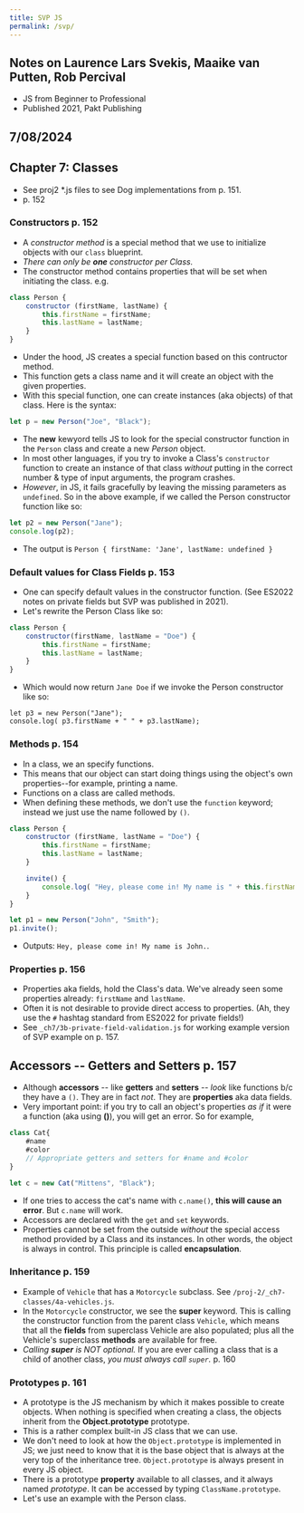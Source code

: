 ```yaml
---
title: SVP JS
permalink: /svp/
---
```


## Notes on Laurence Lars Svekis, Maaike van Putten, Rob Percival
* JS from Beginner to Professional
* Published 2021, Pakt Publishing

## 7/08/2024
## Chapter 7: Classes
* See proj2 *.js files to see Dog implementations from p. 151.
* p. 152

### Constructors p. 152
* A *constructor method* is a special method that we use to initialize objects with our `class` blueprint. 
* *There can only be **one** constructor per Class.*
* The constructor method contains properties that will be set when initiating the class. e.g.
```javascript
class Person {
	constructor (firstName, lastName) {
		this.firstName = firstName;
		this.lastName = lastName;
	}
}
```
* Under the hood, JS creates a special function based on this contructor method.
* This function gets a class name and it will create an object with the given properties.
* With this special function, one can create instances (aka objects) of that class. Here is the syntax:
```javascript
let p = new Person("Joe", "Black");
```
* The **new** kewyord tells JS to look for the special constructor function in the `Person` class and create a new *Person* object.
* In most other languages, if you try to invoke a Class's `constructor` function to create an instance of that class *without* putting in the correct number & type of input arguments, the program crashes.
* *However*, in JS, it fails gracefully by leaving the missing parameters as `undefined`. So in the above example, if we called the Person constructor function like so:
```javascript
let p2 = new Person("Jane");
console.log(p2);
```
* The output is `Person { firstName: 'Jane', lastName: undefined }`

### Default values for Class Fields p. 153
* One can specify default values in the constructor function. (See ES2022 notes on private fields but SVP was published in 2021).
* Let's rewrite the Person Class like so:

```javascript
class Person {
	constructor(firstName, lastName = "Doe") {
		this.firstName = firstName;
		this.lastName = lastName;
	}
}
```

* Which would now return `Jane Doe` if we invoke the Person constructor like so:

```
let p3 = new Person("Jane");
console.log( p3.firstName + " " + p3.lastName);
```

### Methods p. 154
* In a class, we an specify functions.
* This means that our object can start doing things using the object's own properties--for example, printing a name.
* Functions on a class are called methods. 
* When defining these methods, we don't use the `function` keyword; instead we just use the name followed by `()`.

```javascript
class Person {
	constructor (firstName, lastName = "Doe") {
		this.firstName = firstName;
		this.lastName = lastName;
	}

	invite() {
		console.log( "Hey, please come in! My name is " + this.firstName + ".");
	}
}

let p1 = new Person("John", "Smith");
p1.invite();
```

* Outputs: `Hey, please come in! My name is John.`.


### Properties p. 156
* Properties aka fields, hold the Class's data. We've already seen some properties already: `firstName` and `lastName`. 
* Often it is not desirable to provide direct access to properties. (Ah, they use the `#` hashtag standard from ES2022 for private fields!)
* See `_ch7/3b-private-field-validation.js` for working example version of SVP example on p. 157.


## Accessors -- Getters and Setters p. 157
* Although **accessors** -- like **getters** and **setters** -- *look* like functions b/c they have a `()`. They are in fact *not*. They are **properties** aka data fields.
* Very important point: if you try to call an object's properties *as if* it were a function (aka using **()**), you will get an error. So for example,

```javascript
class Cat{
    #name
    #color
    // Appropriate getters and setters for #name and #color
}

let c = new Cat("Mittens", "Black");
```

* If one tries to access the cat's name with `c.name()`, **this will cause an error**. But `c.name` will work.
* Accessors are declared with the `get` and `set` keywords.
* Properties cannot be set from the outside *without* the special access method provided by a Class and its instances. In other words, the object is always in control. This principle is called **encapsulation**.

### Inheritance p. 159
* Example of `Vehicle` that has a `Motorcycle` subclass. See `/proj-2/_ch7-classes/4a-vehicles.js`. 
* In the `Motorcycle` constructor, we see the **super** keyword. This is calling the constructor function from the parent class `Vehicle`, which means that all the **fields** from superclass Vehicle are also populated; plus all the Vehicle's superclass **methods** are available for free.
* *Calling **super** is NOT optional.* If you are ever calling a class that is a child of another class, *you must always call `super`.* p. 160


### Prototypes p. 161
* A prototype is the JS mechanism by which it makes possible to create objects. When nothing is specified when creating a class, the objects inherit from the **Object.prototype** prototype.
* This is a rather complex built-in JS class that we can use.
* We don't need to look at how the `Object.prototype` is implemented in JS; we just need to know that it is the base object that is always at the very top of the inheritance tree. `Object.prototype` is always present in every JS object.
* There is a prototype **property** available to all classes, and it always named *prototype*. It can be accessed by typing `ClassName.prototype`.
* Let's use an example with the Person class.



